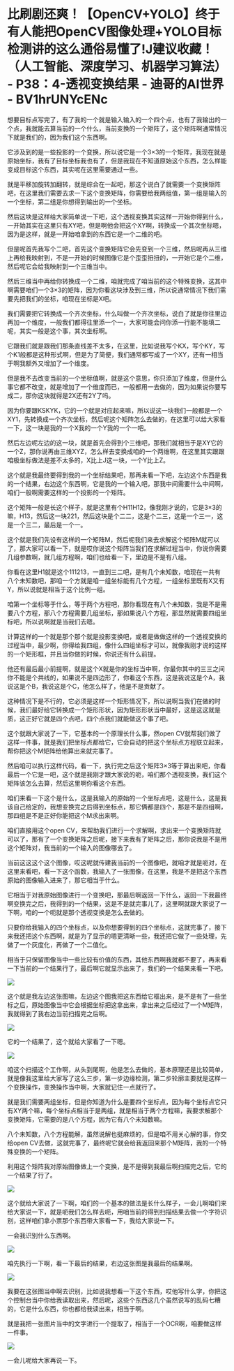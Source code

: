 # 比刷剧还爽！【OpenCV+YOLO】终于有人能把OpenCV图像处理+YOLO目标检测讲的这么通俗易懂了!J建议收藏！（人工智能、深度学习、机器学习算法） - P38：4-透视变换结果 - 迪哥的AI世界 - BV1hrUNYcENc

想要目标点写完了，有了我的一个就是输入输入的一个四个点，也有了我输出的一个点，我就能去算当前的一个什么，当前变换的一个矩阵了，这个矩阵啊通常情况下就是我们的，因为我们这个东西啊。

它涉及到的是一些投影的一个变换，所以说它是一个3×3的一个矩阵，我现在就是原始坐标，我有了目标坐标我也有了，但是我现在不知道原始这个东西，怎么样能变成目标这个东西，其实呢在这里需要通过一些。

就是平移加旋转加翻转，就是综合在一起吧，那这个说白了就需要一个变换矩阵吧，在这里我们需要去求一下这个变换矩阵，你需要给我两组值，第一组是输入的一个坐标，第二组是你想得到输出的一个坐标。

然后这块是这样给大家简单说一下吧，这个透视变换其实这样一开始你得到什么，一开始其实在这里只有XY吧，但是啊他会把这个XY啊，转换成一个其次坐标嗯，因为是这样，就是一开始咱拿到的东西它是一个二维的吧。

但是呢首先我写个二吧，首先这个变换矩阵它会先变到一个三维，然后呢再从三维上再给我映射到，不是一开始的时候图像它是个歪歪扭扭的，一开始它是个二维，然后呢它会给我映射到一个三维当中。

然后三维当中再给你转换成一个二维，咱就完成了咱当前的这个特殊变换，这其中啊需要咱们一个3×3的矩阵，因为你看这块涉及到三维，所以说通常情况下我们需要先把我们的坐标，咱现在坐标是X吧。

我们需要把它转换成一个齐次坐标，什么叫做一个齐次坐标，说白了就是你往里边再加一个维度，一般我们都得往里添一个一，大家可能会问你添一行能不能填二呢，其实一般是这个事，其次坐标啊。

它跟我们就是跟我们那条直线差不太多，在这里，比如说我写个KX，写个KY，写个K1般都是这种形式啊，但是为了简便，我们通常都写成了一个XY，还有一相当于啊我额外又增加了一个维度。

但是我不去改变当前的一个坐标值啊，就是这个意思，你只添加了维度，但是什么事它都不改变，就是增加了一个维度而已，一般都用一去做的，因为如果说你要写成二，那你这块就得是2X还有2Y了吗。

因为你要跟KSKYK，它的一个就是对应起来嘛，所以说这一块我们一般都是一个XY1，先转换成一个齐次坐标，然后呢这个矩阵怎么去做的，在这里可以给大家看一下，这一块是我的一个X我的一个Y我的一个一吧。

然后左边呢左边的这一块，就是首先会得到个三维吧，那我们就相当于是XY它的一个Z，那你说再由三维XYZ，怎么样去变换成咱的一个两维啊，在这里其实跟跟咱极坐标做法是差不太多的，X比上J这一块，一个Y比上Z。

这个就是我最终要得到我的一个坐标结果吧，那再来看一下吧，左边这个东西是我的一个结果，右边这个东西啊，它是我的一个输入吧，那我中间需要什么中间啊，咱们一般啊需要这样的一个投影的一个矩阵。

这个矩阵一般是长这个样子，就是这里有个H11H12，像我刚才说的，它是3×3的嘛，H13，然后这一块221，然后这块是个二二，这是个二三，这是一个三一，这是一个三二，最后是一个一。

这个就是我们先设有这样的一个矩阵M，然后呢我们来去求解这个矩阵M就可以了，那大家可以看一下，就是哎你说这个矩阵当我们在求解过程当中，你说你需要几组参数啊，就几组方程啊，咱们也给看一下，里边是不是有八组。

你看在这里H1就是这个111213，一直到三二吧，是有几个未知数，咱现在一共有八个未知数吧，那咱一个方就是咱一组坐标能有几个方程，一组坐标里既有X又有Y，所以说就是相当于这个比例一组。

咱第一个坐标等于什么，等于两个方程吧，那你看现在有八个未知数，我是不是需要八个方程，那八个方程需要几组坐标，那如果说八个方程，那显然就需要四组坐标吧，所以说啊就是当我们去嗯。

计算这样的一个就是那个那个就是投影变换吧，或者是做做这样的一个透视变换的过程当中，最少啊，你得给我四组，像什么四组坐标才可以，就像我刚才说的这样的一个矩形框，并且当你做的时候，你说还有什么前提。

他还有最后最小前提啊，就是这个X就是你的坐标当中啊，你最你其中的三三之间你不能是个共线的，如果说不是四边形了，你看这个东西，这是我说这是个A，我说这是个B，我说这是个C，他怎么样了，他是不是贡献了。

这种情况下是不行的，它必须是这样一个矩形情况下，所以说啊当我们在做的时候，我们最好给它转换成一个矩形形状，因为矩形形状当中最好，这是这这就是质，这正好它就是四个点吧，四个点我们就能做这个事了吧。

这个就跟大家说了一下，它基本的一个原理长什么事，然open CV就帮我们做了这样一件事，就是我们把坐标点都给它，它会自动的把这个坐标点方程联立起来，帮你把这个M矩阵给他算出来就完事了。

然后咱可以执行这样代码，看一下，执行完之后这个矩阵3×3等于算出来吧，你看最后一个它是一吧，这个就是我刚才跟大家说的呃，咱们那个透视变换，我们这个矩阵该怎么去算，然后这里啊你看这个东西。

咱们来看一下这个是什么，这是我输入的原始的一个坐标点吧，这是什么，这是我该自己给定的，我想变换完之后得到坐标点，那它俩都是四个，那是不是四组啊，那四组是不是正好你能把这个M求出来啊。

咱们直接用这个open CV，来帮助我们进行一个求解啊，求出来一个变换矩阵就可以了，那有了一个变换矩阵之后呢，接下来我有了矩阵之后，那你说我是不是用这个矩阵对，我当前的一个输入的图像哪去了。

当前这这这个这个图像，哎这呢就传建我当前的一个图像吧，就咱才就是呃对，在这里来看吧，看一下这个函数，我输入了一张图像，在这里，我是不是把这个东西原始的图像输入进来了，那它相当于什么。

它相当于对我原始图像进行一个变换吧，那最后啊返回一下什么，返回一下我最终啊变换完之后，我得到的一个结果，这是不是就完事儿了，这里啊就跟大家说了一下啊，咱的一个呃就是那个透视变换是怎么去做的。

只要你给我输入的四个坐标点，以及你想要得到的四个坐标点，这就完事了，接下来我还把这个东西啊，就是为了显示的嗯更清晰一些，我还把它做了一些处理，先做了一个灰度化，再做了一个二值化。

相当于只保留图像当中一些比较有价值的东西，其他东西啊我就都不要了，再来看一下当前的一个结果行了，最后啊它就显示出来了，我们的一个结果来看一下吧。



![](img/5ce5ab0485d6218df12a27f7d23832cb_1.png)

这个就是我左边这张图嘛，左边这个图我把这东西给它框出来，是不是有了一些坐标之后，原始图像当中它会根据坐标把这拿出来，拿出来之后经过了一个M矩阵，我就得到了我右边当前扫描完之后啊。



![](img/5ce5ab0485d6218df12a27f7d23832cb_3.png)

它的一个结果了，这个就给大家看了一下嗯。

![](img/5ce5ab0485d6218df12a27f7d23832cb_5.png)

咱这个扫描这个工作啊，从头到尾啊，他是怎么去做的，基本原理还是比较简单，就是像我这里给大家写了这么三步，第一步边缘检测，第二步轮廓主要就是这样一个变换操作，变换操作当中啊，大家就记住一点就行了。

就是我们需要两组坐标，但是你知道为什么是要四个坐标点，因为每个坐标点它只有XY两个嘛，每个坐标点相当于是两组，就是相当于两个方程嘛，我要求解那个变换矩阵，它需要的是八个方程，因为它有八个未知数嘛。

八个未知数，八个方程能解，虽然说解也挺麻烦的，但是咱不用关心解的事，你交给open CV去做，这就完事了，最终呢它就会给我返回来那个M矩阵，我的一个特殊变换的一个矩阵。

利用这个矩阵我对原始图像做上一个变换，是不是得到我最后啊扫描完之后，它的一个结果了行了。

![](img/5ce5ab0485d6218df12a27f7d23832cb_7.png)

这个就给大家说了一下啊，咱们的一个基本的做法是长什么样子，一会儿啊咱们来给大家说一下，就是呃我们怎么样去呃，用咱当前的得到扫描结果去做一个字符识别，这样咱们拿小票那个东西带大家看一下，我给大家说一下。

一会我识别什么东西啊。

![](img/5ce5ab0485d6218df12a27f7d23832cb_9.png)

咱先执行一下啊，看一下最后的结果，右边这张图是我最后的结果啊。

![](img/5ce5ab0485d6218df12a27f7d23832cb_11.png)

我要在这张图当中啊去识别，比如说我想看一下这个东西，哎他写什么字，你把这个控制台当中你给我读取出来，然后呢，这些个东西这几个虽然说写的乱码七糟的，它是什么东西，你也都给我读出来，相当于啊。

就是我把一张图片当中的文字进行一个提取了，相当于一个OCR啊，咱要做这样一件事。

![](img/5ce5ab0485d6218df12a27f7d23832cb_13.png)

一会儿呢给大家再说一下。